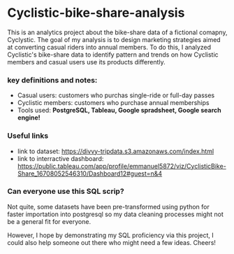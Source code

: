# Cyclistic-bike-share-analysis
This is an analytics project about the bike-share data of a fictional comapny, Cyclystic. The goal of my analysis is to design marketing strategies aimed at converting casual riders into annual members. To do this, I analyzed Cyclistic's bike-share data to identify pattern and trends on how Cyclistic members and casual users use its products differently.

### key definitions and notes:
* Casual users: customers who purchas single-ride or full-day passes
* Cyclistic members: customers who purchase annual memberships
* Tools used: **PostgreSQL, Tableau, Google spradsheet, Google search engine!**

### Useful links
* link to dataset: https://divvy-tripdata.s3.amazonaws.com/index.html
* link to interractive dashboard: https://public.tableau.com/app/profile/emmanuel5872/viz/CyclisticBike-Share_16708052546310/Dashboard12#guest=n&4

### Can everyone use this SQL scrip?
Not quite, some datasets have been pre-transformed using python for faster importation into postgresql so my data cleaning processes might not be a general fit for everyone. 

However, I hope by demonstrating my SQL proficiency via this project, I could also help someone out there who might need a few ideas. Cheers!
